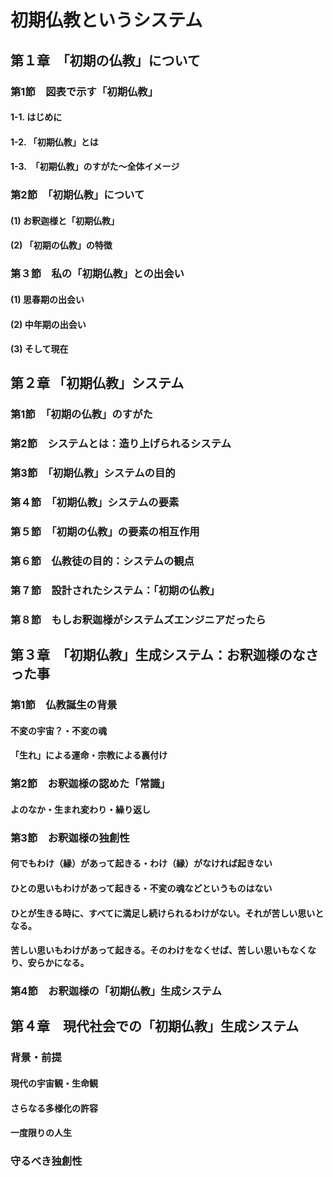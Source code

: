 # 初期仏教というシステム
## 第１章　「初期の仏教」について
### 第1節　図表で示す「初期仏教」	
#### 1-1. はじめに
#### 1-2. 「初期仏教」とは
#### 1-3.　「初期仏教」のすがた～全体イメージ
### 第2節　「初期仏教」について
#### (1) お釈迦様と「初期仏教」
#### (2) 「初期の仏教」の特徴
### 第３節　私の「初期仏教」との出会い	
#### (1)	思春期の出会い
#### (2)	中年期の出会い
#### (3)	そして現在
## 第２章 「初期仏教」システム
### 第1節　「初期の仏教」のすがた
### 第2節　システムとは：造り上げられるシステム
### 第3節　「初期仏教」システムの目的
### 第４節　「初期仏教」システムの要素	
### 第５節　「初期の仏教」の要素の相互作用	
### 第６節　仏教徒の目的：システムの観点	
### 第７節　設計されたシステム：「初期の仏教」
### 第８節　もしお釈迦様がシステムズエンジニアだったら
## 第３章　「初期仏教」生成システム：お釈迦様のなさった事
### 第1節　仏教誕生の背景
#### 不変の宇宙？・不変の魂
#### 「生れ」による運命・宗教による裏付け
### 第2節　お釈迦様の認めた「常識」
#### よのなか・生まれ変わり・繰り返し
### 第3節　お釈迦様の独創性
#### 何でもわけ（縁）があって起きる・わけ（縁）がなければ起きない
#### ひとの思いもわけがあって起きる・不変の魂などというものはない
#### ひとが生きる時に、すべてに満足し続けられるわけがない。それが苦しい思いとなる。
#### 苦しい思いもわけがあって起きる。そのわけをなくせば、苦しい思いもなくなり、安らかになる。
### 第4節　お釈迦様の「初期仏教」生成システム
## 第４章　現代社会での「初期仏教」生成システム
### 背景・前提
#### 現代の宇宙観・生命観
#### さらなる多様化の許容
#### 一度限りの人生
### 守るべき独創性
#### 
